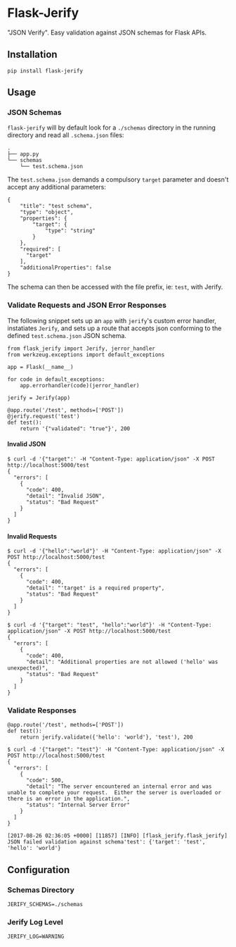 # Flask-Jerify

"JSON Verify". Easy validation against JSON schemas for Flask APIs.

## Installation

```
pip install flask-jerify
```

## Usage

### JSON Schemas

`flask-jerify` will by default look for a `./schemas` directory in the running
directory and read all `.schema.json`  files:

```
.
├── app.py
└── schemas
    └── test.schema.json
```

The `test.schema.json` demands a compulsory `target` parameter and 
doesn't accept any additional parameters:

```
{
    "title": "test schema",
    "type": "object",
    "properties": {
        "target": {
            "type": "string"
        }
    },
    "required": [
      "target"
    ],
    "additionalProperties": false
}
```

The schema can then be accessed with the file prefix, ie: `test`, with Jerify.

### Validate Requests and JSON Error Responses

The following snippet sets up an `app` with `jerify`'s custom error handler, 
instatiates `Jerify`, and sets up a route that accepts json conforming to the 
defined `test.schema.json` JSON schema.

```
from flask_jerify import Jerify, jerror_handler
from werkzeug.exceptions import default_exceptions

app = Flask(__name__)

for code in default_exceptions:
    app.errorhandler(code)(jerror_handler)

jerify = Jerify(app)

@app.route('/test', methods=['POST'])
@jerify.request('test')
def test():
    return '{"validated": "true"}', 200
```

#### Invalid JSON

```
$ curl -d '{"target":' -H "Content-Type: application/json" -X POST http://localhost:5000/test
{
  "errors": [
    {
      "code": 400, 
      "detail": "Invalid JSON", 
      "status": "Bad Request"
    }
  ]
}
```

#### Invalid Requests

```
$ curl -d '{"hello":"world"}' -H "Content-Type: application/json" -X POST http://localhost:5000/test
{
  "errors": [
    {
      "code": 400, 
      "detail": "'target' is a required property", 
      "status": "Bad Request"
    }
  ]
}

```

```
$ curl -d '{"target": "test", "hello":"world"}' -H "Content-Type: application/json" -X POST http://localhost:5000/test
{
  "errors": [
    {
      "code": 400, 
      "detail": "Additional properties are not allowed ('hello' was unexpected)", 
      "status": "Bad Request"
    }
  ]
}
```

### Validate Responses

```
@app.route('/test', methods=['POST'])
def test():
    return jerify.validate({'hello': 'world'}, 'test'), 200
```

```
$ curl -d '{"target": "test"}' -H "Content-Type: application/json" -X POST http://localhost:5000/test
{
  "errors": [
    {
      "code": 500, 
      "detail": "The server encountered an internal error and was unable to complete your request.  Either the server is overloaded or there is an error in the application.", 
      "status": "Internal Server Error"
    }
  ]
}
```

```
[2017-08-26 02:36:05 +0000] [11857] [INFO] [flask_jerify.flask_jerify] JSON failed validation against schema'test': {'target': 'test', 'hello': 'world'}
```


## Configuration

### Schemas Directory

```
JERIFY_SCHEMAS=./schemas
```

### Jerify Log Level

```
JERIFY_LOG=WARNING
```